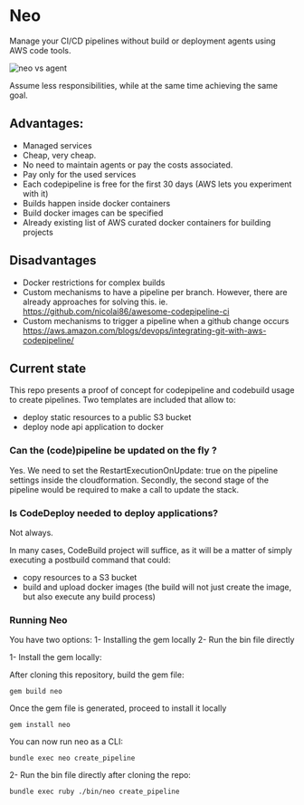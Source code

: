 # Neo

Manage your CI/CD pipelines without build or deployment agents using AWS code tools.

![neo vs agent](https://github.com/electronicbits/neo/blob/master/neo.gif "neo vs agent")

Assume less responsibilities, while at the same time achieving the same goal.

## Advantages:

- Managed services
- Cheap, very cheap.
- No need to maintain agents or pay the costs associated.
- Pay only for the used services
- Each codepipeline is free for the first 30 days (AWS lets you experiment with it)
- Builds happen inside docker containers
- Build docker images can be specified
- Already existing list of AWS curated docker containers for building projects

## Disadvantages

- Docker restrictions for complex builds
- Custom mechanisms to have a pipeline per branch.
However, there are already approaches for solving this.
ie. https://github.com/nicolai86/awesome-codepipeline-ci
- Custom mechanisms to trigger a pipeline when a github change occurs
https://aws.amazon.com/blogs/devops/integrating-git-with-aws-codepipeline/

## Current state

This repo presents a proof of concept for codepipeline and codebuild usage to create pipelines.
Two templates are included that allow to: 
- deploy static resources to a public S3 bucket
- deploy node api application to docker

### Can the (code)pipeline be updated on the fly ?

Yes. We need to set the RestartExecutionOnUpdate: true on the pipeline settings inside the cloudformation.
Secondly, the second stage of the pipeline would be required to make a call to update the stack.

### Is CodeDeploy needed to deploy applications?

Not always. 

In many cases, CodeBuild project will suffice, as it will be a matter of simply executing a postbuild command that could:

- copy resources to a S3 bucket
- build and upload docker images (the build will not just create the image, but also execute any build process)


### Running Neo

You have two options:
1- Installing the gem locally
2- Run the bin file directly

1- Install the gem locally:

After cloning this repository, build the gem file:

`gem build neo`

Once the gem file is generated, proceed to install it locally

`gem install neo`

You can now run neo as a CLI:

`bundle exec neo create_pipeline`

2- Run the bin file directly after cloning the repo:

`bundle exec ruby ./bin/neo create_pipeline`
